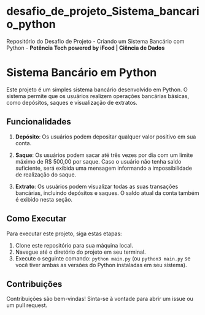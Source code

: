 # desafio_de_projeto_Sistema_bancario_python
Repositório do Desafio de Projeto - Criando um Sistema Bancário com Python - **Potência Tech powered by iFood | Ciência de Dados**

# Sistema Bancário em Python

Este projeto é um simples sistema bancário desenvolvido em Python. O sistema permite que os usuários realizem operações bancárias básicas, como depósitos, saques e visualização de extratos.

## Funcionalidades

1. **Depósito**: Os usuários podem depositar qualquer valor positivo em sua conta.

2. **Saque**: Os usuários podem sacar até três vezes por dia com um limite máximo de R$ 500,00 por saque. Caso o usuário não tenha saldo suficiente, será exibida uma mensagem informando a impossibilidade de realização do saque.

3. **Extrato**: Os usuários podem visualizar todas as suas transações bancárias, incluindo depósitos e saques. O saldo atual da conta também é exibido nesta seção.

## Como Executar

Para executar este projeto, siga estas etapas:

1. Clone este repositório para sua máquina local.
2. Navegue até o diretório do projeto em seu terminal.
3. Execute o seguinte comando: `python main.py` (ou `python3 main.py` se você tiver ambas as versões do Python instaladas em seu sistema).


## Contribuições

Contribuições são bem-vindas! Sinta-se à vontade para abrir um issue ou um pull request.
